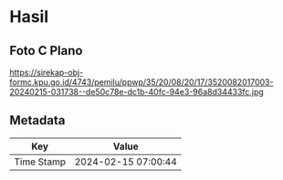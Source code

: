 # Hasil

## Foto C Plano

https://sirekap-obj-formc.kpu.go.id/4743/pemilu/ppwp/35/20/08/20/17/3520082017003-20240215-031738--de50c78e-dc1b-40fc-94e3-96a8d34433fc.jpg


## Metadata

| Key        | Value               |
| ---------- | ------------------- |
| Time Stamp | 2024-02-15 07:00:44 |



